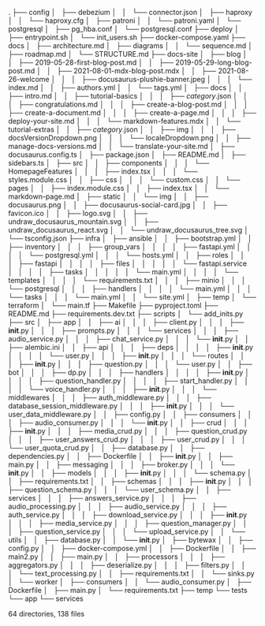 .
├── config
│   ├── debezium
│   │   └── connector.json
│   ├── haproxy
│   │   └── haproxy.cfg
│   ├── patroni
│   │   └── patroni.yaml
│   └── postgresql
│       ├── pg_hba.conf
│       └── postgresql.conf
├── deploy
│   ├── entrypoint.sh
│   └── init_users.sh
├── docker-compose.yaml
├── docs
│   ├── architecture.md
│   ├── diagrams
│   │   └── sequence.md
│   ├── roadmap.md
│   └── STRUCTURE.md
├── docs-site
│   ├── blog
│   │   ├── 2019-05-28-first-blog-post.md
│   │   ├── 2019-05-29-long-blog-post.md
│   │   ├── 2021-08-01-mdx-blog-post.mdx
│   │   ├── 2021-08-26-welcome
│   │   │   ├── docusaurus-plushie-banner.jpeg
│   │   │   └── index.md
│   │   ├── authors.yml
│   │   └── tags.yml
│   ├── docs
│   │   ├── intro.md
│   │   ├── tutorial-basics
│   │   │   ├── _category_.json
│   │   │   ├── congratulations.md
│   │   │   ├── create-a-blog-post.md
│   │   │   ├── create-a-document.md
│   │   │   ├── create-a-page.md
│   │   │   ├── deploy-your-site.md
│   │   │   └── markdown-features.mdx
│   │   └── tutorial-extras
│   │       ├── _category_.json
│   │       ├── img
│   │       │   ├── docsVersionDropdown.png
│   │       │   └── localeDropdown.png
│   │       ├── manage-docs-versions.md
│   │       └── translate-your-site.md
│   ├── docusaurus.config.ts
│   ├── package.json
│   ├── README.md
│   ├── sidebars.ts
│   ├── src
│   │   ├── components
│   │   │   └── HomepageFeatures
│   │   │       ├── index.tsx
│   │   │       └── styles.module.css
│   │   ├── css
│   │   │   └── custom.css
│   │   └── pages
│   │       ├── index.module.css
│   │       ├── index.tsx
│   │       └── markdown-page.md
│   ├── static
│   │   └── img
│   │       ├── docusaurus.png
│   │       ├── docusaurus-social-card.jpg
│   │       ├── favicon.ico
│   │       ├── logo.svg
│   │       ├── undraw_docusaurus_mountain.svg
│   │       ├── undraw_docusaurus_react.svg
│   │       └── undraw_docusaurus_tree.svg
│   └── tsconfig.json
├── infra
│   ├── ansible
│   │   ├── bootstrap.yml
│   │   ├── inventory
│   │   │   ├── group_vars
│   │   │   │   ├── fastapi.yml
│   │   │   │   └── postgresql.yml
│   │   │   └── hosts.yml
│   │   ├── roles
│   │   │   ├── fastapi
│   │   │   │   ├── files
│   │   │   │   │   └── fastapi.service
│   │   │   │   ├── tasks
│   │   │   │   │   └── main.yml
│   │   │   │   └── templates
│   │   │   │       └── requirements.txt
│   │   │   ├── minio
│   │   │   └── postgresql
│   │   │       ├── handlers
│   │   │       │   └── main.yml
│   │   │       └── tasks
│   │   │           └── main.yml
│   │   └── site.yml
│   ├── temp
│   └── terraform
│       └── main.tf
├── Makefile
├── pyproject.toml
├── README.md
├── requirements.dev.txt
├── scripts
│   └── add_inits.py
├── src
│   ├── app
│   │   ├── ai
│   │   │   ├── client.py
│   │   │   ├── __init__.py
│   │   │   ├── prompts.py
│   │   │   └── services
│   │   │       ├── audio_service.py
│   │   │       ├── chat_service.py
│   │   │       └── __init__.py
│   │   ├── alembic.ini
│   │   ├── api
│   │   │   ├── deps
│   │   │   │   ├── __init__.py
│   │   │   │   └── user.py
│   │   │   ├── __init__.py
│   │   │   └── routes
│   │   │       ├── __init__.py
│   │   │       ├── question.py
│   │   │       └── user.py
│   │   ├── bot
│   │   │   ├── dp.py
│   │   │   ├── handlers
│   │   │   │   ├── __init__.py
│   │   │   │   ├── question_handler.py
│   │   │   │   ├── start_handler.py
│   │   │   │   └── voice_handler.py
│   │   │   ├── __init__.py
│   │   │   └── middlewares
│   │   │       ├── auth_middleware.py
│   │   │       ├── database_session_middleware.py
│   │   │       ├── __init__.py
│   │   │       └── user_data_middleware.py
│   │   ├── config.py
│   │   ├── consumers
│   │   │   ├── audio_consumer.py
│   │   │   └── __init__.py
│   │   ├── crud
│   │   │   ├── __init__.py
│   │   │   ├── media_crud.py
│   │   │   ├── question_crud.py
│   │   │   ├── user_answers_crud.py
│   │   │   ├── user_crud.py
│   │   │   └── user_quota_crud.py
│   │   ├── database.py
│   │   ├── dependencies.py
│   │   ├── Dockerfile
│   │   ├── __init__.py
│   │   ├── main.py
│   │   ├── messaging
│   │   │   ├── broker.py
│   │   │   └── __init__.py
│   │   ├── models
│   │   │   ├── __init__.py
│   │   │   └── schema.py
│   │   ├── requirements.txt
│   │   ├── schemas
│   │   │   ├── __init__.py
│   │   │   ├── question_schema.py
│   │   │   └── user_schema.py
│   │   ├── services
│   │   │   ├── answers_service.py
│   │   │   ├── audio_processing.py
│   │   │   ├── audio_service.py
│   │   │   ├── auth_service.py
│   │   │   ├── download_service.py
│   │   │   ├── __init__.py
│   │   │   ├── media_service.py
│   │   │   ├── question_manager.py
│   │   │   ├── question_service.py
│   │   │   └── upload_service.py
│   │   └── utils
│   │       ├── database.py
│   │       └── __init__.py
│   ├── bytewax
│   │   ├── config.py
│   │   ├── docker-compose.yml
│   │   ├── Dockerfile
│   │   ├── main2.py
│   │   ├── main.py
│   │   ├── processors
│   │   │   ├── aggregators.py
│   │   │   ├── deserialize.py
│   │   │   ├── filters.py
│   │   │   └── text_processing.py
│   │   ├── requirements.txt
│   │   └── sinks.py
│   └── worker
│       ├── consumers
│       │   └── audio_consumer.py
│       ├── Dockerfile
│       ├── main.py
│       └── requirements.txt
├── temp
└── tests
    └── app
        └── services

64 directories, 138 files
